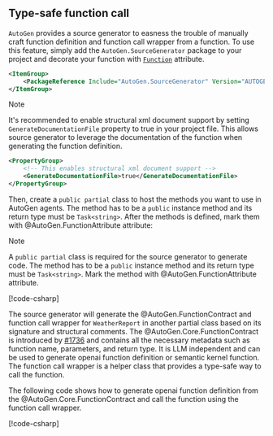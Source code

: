 ## Type-safe function call

`AutoGen` provides a source generator to easness the trouble of manually craft function definition and function call wrapper from a function. To use this feature, simply add the `AutoGen.SourceGenerator` package to your project and decorate your function with [`Function`](../api/AutoGen.FunctionAttribute.yml) attribute.

```xml
<ItemGroup>
    <PackageReference Include="AutoGen.SourceGenerator" Version="AUTOGEN_VERSION" />
</ItemGroup>
```
> [!NOTE]
> It's recommended to enable structural xml document support by setting `GenerateDocumentationFile` property to true in your project file. This allows source generator to leverage the documentation of the function when generating the function definition.

```xml
<PropertyGroup>
    <!-- This enables structural xml document support -->
    <GenerateDocumentationFile>true</GenerateDocumentationFile>
</PropertyGroup>
```

Then, create a `public partial` class to host the methods you want to use in AutoGen agents. The method has to be a `public` instance method and its return type must be `Task<string>`. After the methods is defined, mark them with @AutoGen.FunctionAttribute attribute:

> [!NOTE]
> A `public partial` class is required for the source generator to generate code.
> The method has to be a `public` instance method and its return type must be `Task<string>`.
> Mark the method with @AutoGen.FunctionAttribute attribute.

[!code-csharp[](../../sample/AutoGen.BasicSamples/CodeSnippet/TypeSafeFunctionCallCodeSnippet.cs?name=weather_report)]

The source generator will generate the @AutoGen.FunctionContract and function call wrapper for `WeatherReport` in another partial class based on its signature and structural comments. The @AutoGen.Core.FunctionContract is introduced by [#1736](https://github.com/microsoft/autogen/pull/1736) and contains all the necessary metadata such as function name, parameters, and return type. It is LLM independent and can be used to generate openai function definition or semantic kernel function. The function call wrapper is a helper class that provides a type-safe way to call the function.

The following code shows how to generate openai function definition from the @AutoGen.Core.FunctionContract and call the function using the function call wrapper.

[!code-csharp[](../../sample/AutoGen.BasicSamples/CodeSnippet/TypeSafeFunctionCallCodeSnippet.cs?name=weather_report_consume)]
